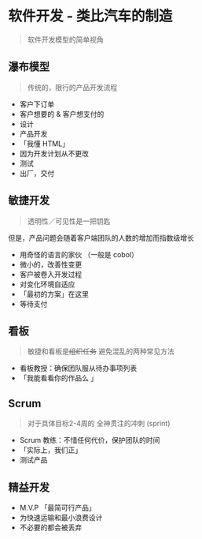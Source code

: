 # 软件开发 - 类比汽车的制造

> 软件开发模型的简单视角

## 瀑布模型

> 传统的，限行的产品开发流程

- 客户下订单
- 客户想要的 & 客户想支付的
- 设计
- 产品开发
- 「我懂 HTML」
- 因为开发计划从不更改
- 测试
- 出厂，交付

## 敏捷开发

> 透明性／可见性是一把钥匙

但是，产品问题会随着客户端团队的人数的增加而指数级增长

- 用奇怪的语言的家伙 （一般是 cobol）
- 微小的，改善性变更
- 客户被卷入开发过程
- 对变化环境自适应
- 「最初的方案」在这里
- 等待支付

## 看板

> 敏捷和看板是~~组织任务~~ 避免混乱的两种常见方法

- 看板教授：确保团队服从待办事项列表
- 「我能看看你的作品么 」

## Scrum

> 对于具体目标2-4周的 全神贯注的冲刺 (sprint)

- Scrum 教练：不惜任何代价，保护团队的时间
- 「实际上，我们正」
- 测试产品

## 精益开发

- M.V.P 「最简可行产品」
- 为快速运输和最小浪费设计
- 不必要的都会被丢弃